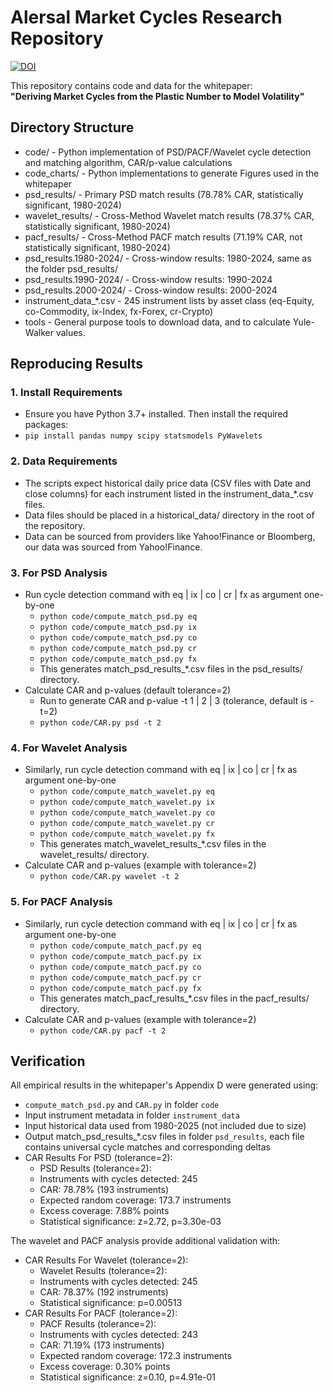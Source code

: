 # Alersal Market Cycles Research Repository
[![DOI](https://zenodo.org/badge/DOI/10.5281/zenodo.16730905.svg)](https://doi.org/10.5281/zenodo.16730905)

This repository contains code and data for the whitepaper:  
**"Deriving Market Cycles from the Plastic Number to Model Volatility"**

## Directory Structure
- code/                   - Python implementation of PSD/PACF/Wavelet cycle detection and matching algorithm, CAR/p-value calculations
- code_charts/            - Python implementations to generate Figures used in the whitepaper
- psd_results/            - Primary PSD match results (78.78% CAR, statistically significant, 1980-2024)
- wavelet_results/        - Cross-Method Wavelet match results (78.37% CAR, statistically significant, 1980-2024)
- pacf_results/           - Cross-Method PACF match results (71.19% CAR, not statistically significant, 1980-2024)
- psd_results.1980-2024/  - Cross-window results: 1980-2024, same as the folder psd_results/
- psd_results.1990-2024/  - Cross-window results: 1990-2024
- psd_results.2000-2024/  - Cross-window results: 2000-2024
- instrument_data_*.csv   - 245 instrument lists by asset class (eq-Equity, co-Commodity, ix-Index, fx-Forex, cr-Crypto)
- tools                   - General purpose tools to download data, and to calculate Yule-Walker values.


## Reproducing Results
### 1. Install Requirements
   - Ensure you have Python 3.7+ installed. Then install the required packages:
   - `pip install pandas numpy scipy statsmodels PyWavelets`
     
### 2. Data Requirements
   - The scripts expect historical daily price data (CSV files with Date and close columns) for each instrument listed in the instrument_data_*.csv files.
   - Data files should be placed in a historical_data/ directory in the root of the repository.
   - Data can be sourced from providers like Yahoo!Finance or Bloomberg, our data was sourced from Yahoo!Finance.

### 3. For PSD Analysis
- Run cycle detection command with eq | ix | co | cr | fx as argument one-by-one
   - `python code/compute_match_psd.py eq`
   - `python code/compute_match_psd.py ix`
   - `python code/compute_match_psd.py co`
   - `python code/compute_match_psd.py cr`
   - `python code/compute_match_psd.py fx`
   - This generates match_psd_results_*.csv files in the psd_results/ directory.
- Calculate CAR and p-values (default tolerance=2)
   - Run to generate CAR and p-value -t 1 | 2 | 3 (tolerance, default is -t=2)
   - `python code/CAR.py psd -t 2`
     
### 4. For Wavelet Analysis
- Similarly, run cycle detection command with eq | ix | co | cr | fx as argument one-by-one
   - `python code/compute_match_wavelet.py eq`
   - `python code/compute_match_wavelet.py ix`
   - `python code/compute_match_wavelet.py co`
   - `python code/compute_match_wavelet.py cr`
   - `python code/compute_match_wavelet.py fx`
   - This generates match_wavelet_results_*.csv files in the wavelet_results/ directory.
- Calculate CAR and p-values (example with tolerance=2)
   - `python code/CAR.py wavelet -t 2`
     
### 5. For PACF Analysis
- Similarly, run cycle detection command with eq | ix | co | cr | fx as argument one-by-one
   - `python code/compute_match_pacf.py eq`
   - `python code/compute_match_pacf.py ix`
   - `python code/compute_match_pacf.py co`
   - `python code/compute_match_pacf.py cr`
   - `python code/compute_match_pacf.py fx`
   - This generates match_pacf_results_*.csv files in the pacf_results/ directory.
- Calculate CAR and p-values (example with tolerance=2)
   - `python code/CAR.py pacf -t 2`

## Verification
All empirical results in the whitepaper's Appendix D were generated using:
- `compute_match_psd.py` and `CAR.py` in folder `code`
- Input instrument metadata in folder `instrument_data`
- Input historical data used from 1980-2025 (not included due to size)
- Output match_psd_results_*.csv files in folder `psd_results`, each file contains universal cycle matches and corresponding deltas 
- CAR Results For PSD (tolerance=2):
   - PSD Results (tolerance=2):
   - Instruments with cycles detected: 245
   - CAR: 78.78% (193 instruments)
   - Expected random coverage: 173.7 instruments
   - Excess coverage: 7.88% points
   - Statistical significance: z=2.72, p=3.30e-03

The wavelet and PACF analysis provide additional validation with:
- CAR Results For Wavelet (tolerance=2):
   - Wavelet Results (tolerance=2):
   - Instruments with cycles detected: 245
   - CAR: 78.37% (192 instruments)
   - Statistical significance: p=0.00513
- CAR Results For PACF (tolerance=2):
   - PACF Results (tolerance=2):
   - Instruments with cycles detected: 243
   - CAR: 71.19% (173 instruments)
   - Expected random coverage: 172.3 instruments
   - Excess coverage: 0.30% points
   - Statistical significance: z=0.10, p=4.91e-01
